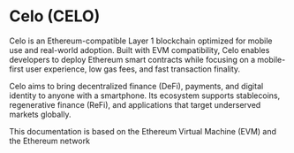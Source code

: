# Celo (CELO)

Celo is an Ethereum-compatible Layer 1 blockchain optimized for mobile use and real-world adoption. Built with EVM compatibility, Celo enables developers to deploy Ethereum smart contracts while focusing on a mobile-first user experience, low gas fees, and fast transaction finality.

Celo aims to bring decentralized finance (DeFi), payments, and digital identity to anyone with a smartphone. Its ecosystem supports stablecoins, regenerative finance (ReFi), and applications that target underserved markets globally.

This documentation is based on the Ethereum Virtual Machine (EVM) and the Ethereum network

<!--@include: ./_evm.md-->
